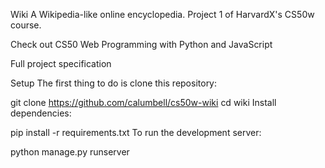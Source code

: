 Wiki
A Wikipedia-like online encyclopedia. Project 1 of HarvardX's CS50w course.

Check out CS50 Web Programming with Python and JavaScript

Full project specification

Setup
The first thing to do is clone this repository:

git clone https://github.com/calumbell/cs50w-wiki
cd wiki
Install dependencies:

pip install -r requirements.txt
To run the development server:

python manage.py runserver